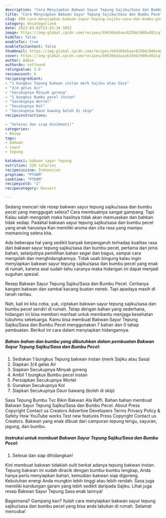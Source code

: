 ```yaml
---
description: "Cara Menyiapkan Bakwan Sayur Tepung Sajiku/Sasa dan Bumbu Pecel yang Menggugah Selera, Buat Buka Puasa Menggugah Selera"
title: "Cara Menyiapkan Bakwan Sayur Tepung Sajiku/Sasa dan Bumbu Pecel yang Menggugah Selera, Buat Buka Puasa Menggugah Selera"
slug: 499-cara-menyiapkan-bakwan-sayur-tepung-sajiku-sasa-dan-bumbu-pecel-yang-menggugah-selera-buat-buka-puasa-menggugah-selera
category: Uncategorized
date: 2023-03-02T23:43:34.595Z
image: https://img-global.cpcdn.com/recipes/b94369a5aac6250d/680x482cq70/bakwan-sayur-tepung-sajikusasa-dan-bumbu-pecel-foto-resep-utama.jpg
hideToc: false
enableToc: true
enableTocContent: false
thumbnail: https://img-global.cpcdn.com/recipes/b94369a5aac6250d/680x482cq70/bakwan-sayur-tepung-sajikusasa-dan-bumbu-pecel-foto-resep-utama.jpg
cover: https://img-global.cpcdn.com/recipes/b94369a5aac6250d/680x482cq70/bakwan-sayur-tepung-sajikusasa-dan-bumbu-pecel-foto-resep-utama.jpg
author: Admin
authorAv: notfound
ratingvalue: 3.8
reviewcount: 6
recipeingredient:
- "1 bungkus Tepung bakwan instan merk Sajiku atau Sasa"
- "3/4 gelas Air"
- "Secukupnya Minyak goreng"
- "1 bungkus Bumbu pecel instan"
- "Secukupnya Wortel"
- "Secukupnya Kol"
- "Secukupnya Daun bawang boleh di skip"
recipeinstructions:

- "Selesai dan siap dinikmati!"
categories:
- Resep
tags:
- bakwan
- sayur
- tepung

katakunci: bakwan sayur tepung 
nutrition: 228 calories
recipecuisine: Indonesian
preptime: "PT40M"
cooktime: "PT60M"
recipeyield: "1"
recipecategory: Dessert

---
```



Sedang mencari ide resep bakwan sayur tepung sajiku/sasa dan bumbu pecel yang menggugah selera? Cara membuatnya sangat gampang. Tapi Kalau salah mengolah maka hasilnya tidak akan memuaskan dan bahkan tidak sedap. Padahal bakwan sayur tepung sajiku/sasa dan bumbu pecel yang enak harusnya Kan memiliki aroma dan cita rasa yang mampu memancing selera kita.


Ada beberapa hal yang sedikit banyak berpengaruh terhadap kualitas rasa dari bakwan sayur tepung sajiku/sasa dan bumbu pecel, pertama dari jenis bahan, selanjutnya pemilihan bahan segar dan bagus, sampai cara mengolah dan menghidangkannya. Tidak usah bingung kalau ingin menyiapkan bakwan sayur tepung sajiku/sasa dan bumbu pecel yang enak di rumah, karena asal sudah tahu caranya maka hidangan ini dapat menjadi suguhan spesial.

Resep Bakwan Sayur Tepung Sajiku/Sasa dan Bumbu Pecel. Ceritanya kangen bakwan dan sambal kacang buatan nenek. Tapi apadaya masih di tanah rantau.


Nah, kali ini kita coba, yuk, ciptakan bakwan sayur tepung sajiku/sasa dan bumbu pecel sendiri di rumah. Tetap dengan bahan yang sederhana, hidangan ini bisa memberi manfaat untuk membantu menjaga kesehatan tubuhmu sekeluarga. Kamu bisa membuat Bakwan Sayur Tepung Sajiku/Sasa dan Bumbu Pecel menggunakan 7 bahan dan 0 tahap pembuatan. Berikut ini cara dalam menyiapkan hidangannya.

<!--inarticleads1-->

##### Bahan-bahan dan bumbu yang dibutuhkan dalam pembuatan Bakwan Sayur Tepung Sajiku/Sasa dan Bumbu Pecel:

1. Sediakan 1 bungkus Tepung bakwan instan (merk Sajiku atau Sasa)
1. Siapkan 3/4 gelas Air
1. Siapkan Secukupnya Minyak goreng
1. Ambil 1 bungkus Bumbu pecel instan
1. Persiapkan Secukupnya Wortel
1. Gunakan Secukupnya Kol
1. Siapkan Secukupnya Daun bawang (boleh di skip)


Sasa Tepung Bumbu Tvc Bikin Bakwan Ala Raffi. Bahan bahan membuat Bakwan Sayur Tepung Sajiku/Sasa dan Bumbu Pecel. About Press Copyright Contact us Creators Advertise Developers Terms Privacy Policy &amp; Safety How YouTube works Test new features Press Copyright Contact us Creators. Bakwan yang enak dibuat dari campuran tepung terigu, sayuran, jagung, dan bumbu. 

<!--inarticleads2-->

##### Instruksi untuk membuat Bakwan Sayur Tepung Sajiku/Sasa dan Bumbu Pecel:


1. Selesai dan siap dihidangkan!

Kini membuat bakwan tidaklah sulit berkat adanya tepung bakwan instan. Tepung bakwan ini sudah diracik dengan bumbu-bumbu lengkap, Anda hanya perlu menyiapkan bahan, kemudian bakwan siap digoreng. Kebutuhan energi Anda mungkin lebih tinggi atau lebih rendah. Sasa juga memiliki kandungan garam yang lebih sedikit daripada Sajiku. Lihat juga resep Bakwan Sayur Tepung Sasa enak lainnya! 

Bagaimana? Gampang kan? Itulah cara menyiapkan bakwan sayur tepung sajiku/sasa dan bumbu pecel yang bisa anda lakukan di rumah. Selamat mencoba!
